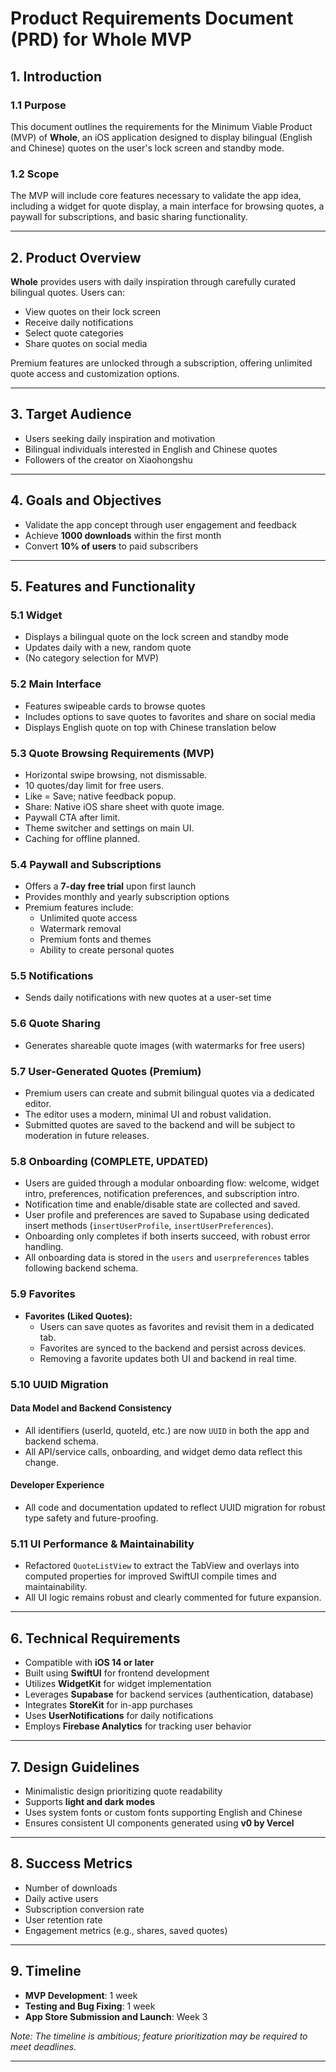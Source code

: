 # Product Requirements Document (PRD) for Whole MVP

## 1. Introduction

### 1.1 Purpose
This document outlines the requirements for the Minimum Viable Product (MVP) of **Whole**, an iOS application designed to display bilingual (English and Chinese) quotes on the user's lock screen and standby mode.

### 1.2 Scope
The MVP will include core features necessary to validate the app idea, including a widget for quote display, a main interface for browsing quotes, a paywall for subscriptions, and basic sharing functionality.

---

## 2. Product Overview
**Whole** provides users with daily inspiration through carefully curated bilingual quotes. Users can:
- View quotes on their lock screen
- Receive daily notifications
- Select quote categories
- Share quotes on social media

Premium features are unlocked through a subscription, offering unlimited quote access and customization options.

---

## 3. Target Audience
- Users seeking daily inspiration and motivation
- Bilingual individuals interested in English and Chinese quotes
- Followers of the creator on Xiaohongshu

---

## 4. Goals and Objectives
- Validate the app concept through user engagement and feedback
- Achieve **1000 downloads** within the first month
- Convert **10% of users** to paid subscribers

---

## 5. Features and Functionality

### 5.1 Widget
- Displays a bilingual quote on the lock screen and standby mode
- Updates daily with a new, random quote
- (No category selection for MVP)

### 5.2 Main Interface
- Features swipeable cards to browse quotes
- Includes options to save quotes to favorites and share on social media
- Displays English quote on top with Chinese translation below

### 5.3 Quote Browsing Requirements (MVP)
- Horizontal swipe browsing, not dismissable.
- 10 quotes/day limit for free users.
- Like = Save; native feedback popup.
- Share: Native iOS share sheet with quote image.
- Paywall CTA after limit.
- Theme switcher and settings on main UI.
- Caching for offline planned.

### 5.4 Paywall and Subscriptions
- Offers a **7-day free trial** upon first launch
- Provides monthly and yearly subscription options
- Premium features include:
  - Unlimited quote access
  - Watermark removal
  - Premium fonts and themes
  - Ability to create personal quotes

### 5.5 Notifications
- Sends daily notifications with new quotes at a user-set time

### 5.6 Quote Sharing
- Generates shareable quote images (with watermarks for free users)

### 5.7 User-Generated Quotes (Premium)
- Premium users can create and submit bilingual quotes via a dedicated editor.
- The editor uses a modern, minimal UI and robust validation.
- Submitted quotes are saved to the backend and will be subject to moderation in future releases.

### 5.8 Onboarding (COMPLETE, UPDATED)
- Users are guided through a modular onboarding flow: welcome, widget intro, preferences, notification preferences, and subscription intro.
- Notification time and enable/disable state are collected and saved.
- User profile and preferences are saved to Supabase using dedicated insert methods (`insertUserProfile`, `insertUserPreferences`).
- Onboarding only completes if both inserts succeed, with robust error handling.
- All onboarding data is stored in the `users` and `userpreferences` tables following backend schema.

### 5.9 Favorites
- **Favorites (Liked Quotes):**
  - Users can save quotes as favorites and revisit them in a dedicated tab.
  - Favorites are synced to the backend and persist across devices.
  - Removing a favorite updates both UI and backend in real time.

### 5.10 UUID Migration
#### Data Model and Backend Consistency
- All identifiers (userId, quoteId, etc.) are now `UUID` in both the app and backend schema.
- All API/service calls, onboarding, and widget demo data reflect this change.

#### Developer Experience
- All code and documentation updated to reflect UUID migration for robust type safety and future-proofing.

### 5.11 UI Performance & Maintainability
- Refactored `QuoteListView` to extract the TabView and overlays into computed properties for improved SwiftUI compile times and maintainability.
- All UI logic remains robust and clearly commented for future expansion.

---

## 6. Technical Requirements
- Compatible with **iOS 14 or later**
- Built using **SwiftUI** for frontend development
- Utilizes **WidgetKit** for widget implementation
- Leverages **Supabase** for backend services (authentication, database)
- Integrates **StoreKit** for in-app purchases
- Uses **UserNotifications** for daily notifications
- Employs **Firebase Analytics** for tracking user behavior

---

## 7. Design Guidelines
- Minimalistic design prioritizing quote readability
- Supports **light and dark modes**
- Uses system fonts or custom fonts supporting English and Chinese
- Ensures consistent UI components generated using **v0 by Vercel**

---

## 8. Success Metrics
- Number of downloads
- Daily active users
- Subscription conversion rate
- User retention rate
- Engagement metrics (e.g., shares, saved quotes)

---

## 9. Timeline
- **MVP Development**: 1 week
- **Testing and Bug Fixing**: 1 week
- **App Store Submission and Launch**: Week 3

*Note: The timeline is ambitious; feature prioritization may be required to meet deadlines.*

---